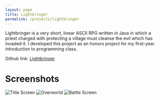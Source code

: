```yaml
---
layout: page
title: Lightbringer
permalink: /projects/lightbringer
---
```


Lightbringer is a very short, linear ASCII RPG written in Java in which a priest charged with 
protecting a village must cleanse the evil which has invaded it. I developed this project as 
an honors project for my first-year introduction to programming class.

Github link: [Lightbringer](https://github.com/michaudcordell/Lightbringer)

# Screenshots
![Title Screen](../images/lightbringer_title_screen.jpg)
![Overworld](../images/lightbringer_overworld.jpg)
![Battle Screen](../images/lightbringer_battle_screen.jpg)
